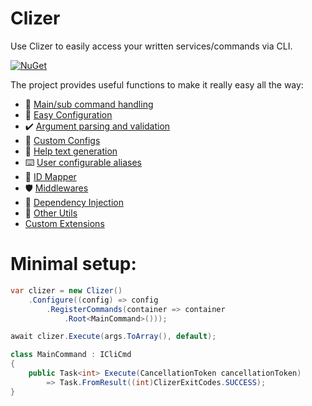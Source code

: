 # Clizer

Use Clizer to easily access your written services/commands via CLI.
<a href="https://img.shields.io/nuget/v/clizer?label=Clizer"></a>

[![NuGet](https://img.shields.io/nuget/v/clizer?label=Clizer)](https://www.nuget.org/packages/CLIzer/)

The project provides useful functions to make it really easy all the way:
- :rocket: [Main/sub command handling](docs/commands.md)
- :hammer: [Easy Configuration](docs/configuration.md)
- :heavy_check_mark: [Argument parsing and validation](docs/arguments.md)
- :bookmark: [Custom Configs](docs/custom_configs.md)
- :book: [Help text generation](docs/help.md)
- :keyboard: [User configurable aliases](docs/aliases.md)
- :link: [ID Mapper](docs/mapper.md)
- :shield: [Middlewares](docs/middlewares.md)
- :syringe: [Dependency Injection](docs/dependency_injection.md)
- :toolbox: [Other Utils](docs/utils.md)
- [Custom Extensions](docs/custom_extensions.md)

# Minimal setup:
```csharp
var clizer = new Clizer()
    .Configure((config) => config
        .RegisterCommands(container => container
            .Root<MainCommand>()));

await clizer.Execute(args.ToArray(), default);

class MainCommand : ICliCmd
{
    public Task<int> Execute(CancellationToken cancellationToken)
        => Task.FromResult((int)ClizerExitCodes.SUCCESS);
}
```
